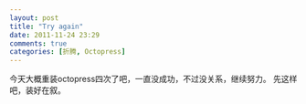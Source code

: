 ```yaml
---
layout: post
title: "Try again"
date: 2011-11-24 23:29
comments: true
categories: [折腾, Octopress]
---
```



今天大概重装octopress四次了吧，一直没成功，不过没关系，继续努力。
先这样吧，装好在叙。
